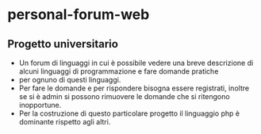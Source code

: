 # personal-forum-web

## Progetto universitario

 - Un forum di linguaggi in cui è possibile vedere una breve descrizione di alcuni linguaggi di programmazione e fare domande pratiche
 - per ognuno di questi linguaggi.
 - Per fare le domande e per rispondere bisogna essere registrati, inoltre se si è admin si possono rimuovere le domande che si ritengono inopportune.
 - Per la costruzione di questo particolare progetto il linguaggio php è dominante rispetto agli altri.
